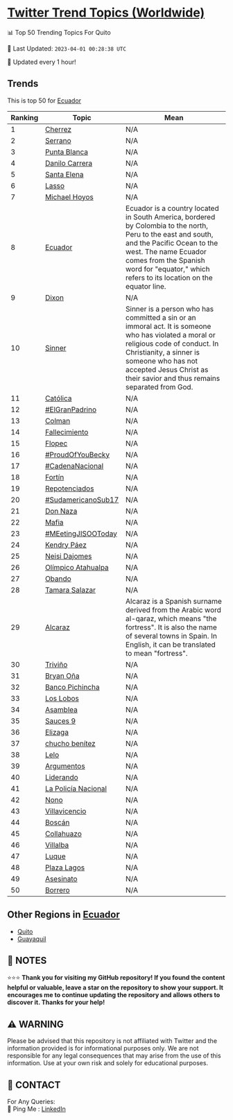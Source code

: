 [Twitter Trend Topics (Worldwide)](https://github.com/ErcinDedeoglu/Twitter-Trend-Topics)
==========


📊 Top 50 Trending Topics For Quito

📆 Last Updated: `2023-04-01 00:28:38 UTC`

🔧 Updated every 1 hour!


## Trends

This is top 50 for [Ecuador](</Ecuador>)

| Ranking | Topic | Mean |
| ------- | ------------ | ------------ |
| 1 | [Cherrez](http://twitter.com/search?q=Cherrez) | N/A |
| 2 | [Serrano](http://twitter.com/search?q=Serrano) | N/A |
| 3 | [Punta Blanca](http://twitter.com/search?q=Punta+Blanca) | N/A |
| 4 | [Danilo Carrera](http://twitter.com/search?q=Danilo+Carrera) | N/A |
| 5 | [Santa Elena](http://twitter.com/search?q=Santa+Elena) | N/A |
| 6 | [Lasso](http://twitter.com/search?q=Lasso) | N/A |
| 7 | [Michael Hoyos](http://twitter.com/search?q=Michael+Hoyos) | N/A |
| 8 | [Ecuador](http://twitter.com/search?q=Ecuador) | Ecuador is a country located in South America, bordered by Colombia to the north, Peru to the east and south, and the Pacific Ocean to the west. The name Ecuador comes from the Spanish word for "equator," which refers to its location on the equator line. |
| 9 | [Dixon](http://twitter.com/search?q=Dixon) | N/A |
| 10 | [Sinner](http://twitter.com/search?q=Sinner) | Sinner is a person who has committed a sin or an immoral act. It is someone who has violated a moral or religious code of conduct. In Christianity, a sinner is someone who has not accepted Jesus Christ as their savior and thus remains separated from God. |
| 11 | [Católica](http://twitter.com/search?q=Cat%c3%b3lica) | N/A |
| 12 | [#ElGranPadrino](http://twitter.com/search?q=%23ElGranPadrino) | N/A |
| 13 | [Colman](http://twitter.com/search?q=Colman) | N/A |
| 14 | [Fallecimiento](http://twitter.com/search?q=Fallecimiento) | N/A |
| 15 | [Flopec](http://twitter.com/search?q=Flopec) | N/A |
| 16 | [#ProudOfYouBecky](http://twitter.com/search?q=%23ProudOfYouBecky) | N/A |
| 17 | [#CadenaNacional](http://twitter.com/search?q=%23CadenaNacional) | N/A |
| 18 | [Fortín](http://twitter.com/search?q=Fort%c3%adn) | N/A |
| 19 | [Repotenciados](http://twitter.com/search?q=Repotenciados) | N/A |
| 20 | [#SudamericanoSub17](http://twitter.com/search?q=%23SudamericanoSub17) | N/A |
| 21 | [Don Naza](http://twitter.com/search?q=Don+Naza) | N/A |
| 22 | [Mafia](http://twitter.com/search?q=Mafia) | N/A |
| 23 | [#MEetingJISOOToday](http://twitter.com/search?q=%23MEetingJISOOToday) | N/A |
| 24 | [Kendry Páez](http://twitter.com/search?q=Kendry+P%c3%a1ez) | N/A |
| 25 | [Neisi Dajomes](http://twitter.com/search?q=Neisi+Dajomes) | N/A |
| 26 | [Olímpico Atahualpa](http://twitter.com/search?q=Ol%c3%admpico+Atahualpa) | N/A |
| 27 | [Obando](http://twitter.com/search?q=Obando) | N/A |
| 28 | [Tamara Salazar](http://twitter.com/search?q=Tamara+Salazar) | N/A |
| 29 | [Alcaraz](http://twitter.com/search?q=Alcaraz) | Alcaraz is a Spanish surname derived from the Arabic word al-qaraz, which means "the fortress". It is also the name of several towns in Spain. In English, it can be translated to mean "fortress". |
| 30 | [Triviño](http://twitter.com/search?q=Trivi%c3%b1o) | N/A |
| 31 | [Bryan Oña](http://twitter.com/search?q=Bryan+O%c3%b1a) | N/A |
| 32 | [Banco Pichincha](http://twitter.com/search?q=Banco+Pichincha) | N/A |
| 33 | [Los Lobos](http://twitter.com/search?q=Los+Lobos) | N/A |
| 34 | [Asamblea](http://twitter.com/search?q=Asamblea) | N/A |
| 35 | [Sauces 9](http://twitter.com/search?q=Sauces+9) | N/A |
| 36 | [Elizaga](http://twitter.com/search?q=Elizaga) | N/A |
| 37 | [chucho benítez](http://twitter.com/search?q=chucho+ben%c3%adtez) | N/A |
| 38 | [Lelo](http://twitter.com/search?q=Lelo) | N/A |
| 39 | [Argumentos](http://twitter.com/search?q=Argumentos) | N/A |
| 40 | [Liderando](http://twitter.com/search?q=Liderando) | N/A |
| 41 | [La Policía Nacional](http://twitter.com/search?q=La+Polic%c3%ada+Nacional) | N/A |
| 42 | [Nono](http://twitter.com/search?q=Nono) | N/A |
| 43 | [Villavicencio](http://twitter.com/search?q=Villavicencio) | N/A |
| 44 | [Boscán](http://twitter.com/search?q=Bosc%c3%a1n) | N/A |
| 45 | [Collahuazo](http://twitter.com/search?q=Collahuazo) | N/A |
| 46 | [Villalba](http://twitter.com/search?q=Villalba) | N/A |
| 47 | [Luque](http://twitter.com/search?q=Luque) | N/A |
| 48 | [Plaza Lagos](http://twitter.com/search?q=Plaza+Lagos) | N/A |
| 49 | [Asesinato](http://twitter.com/search?q=Asesinato) | N/A |
| 50 | [Borrero](http://twitter.com/search?q=Borrero) | N/A |



## Other Regions in [Ecuador](</Ecuador>)

* [Quito](</Ecuador/Quito.md>)
* [Guayaquil](</Ecuador/Guayaquil.md>)



## 📝 NOTES

⭐⭐⭐ **Thank you for visiting my GitHub repository! If you found the content helpful or valuable, leave a star on the repository to show your support. It encourages me to continue updating the repository and allows others to discover it. Thanks for your help!**


## ⚠️ WARNING

Please be advised that this repository is not affiliated with Twitter and the information provided is for informational purposes only. We are not responsible for any legal consequences that may arise from the use of this information. Use at your own risk and solely for educational purposes.


## 📨 CONTACT

 For Any Queries:  
            🏓 Ping Me : [LinkedIn](https://www.linkedin.com/in/ercindedeoglu/)
